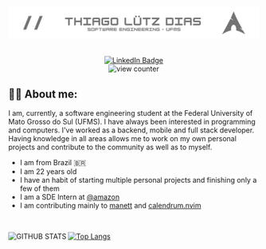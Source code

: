 <!--- Main banner --->
<img src="https://github.com/lutzzdias/lutzzdias/blob/main/banner.png?raw=true"/>

<br>
<br>

<!--- Linkedin and Profile views --->
<p align="center">
    <a href="https://www.linkedin.com/in/lutzzdias/" target="_blank" rel="noopener noreferrer">
        <img src="https://img.shields.io/badge/LinkedIn-grey?style=for-the-badge&logo=linkedin&logoColor=white" alt="LinkedIn Badge"/>
    </a>
    <br>
    <img src="https://komarev.com/ghpvc/?username=lutzzdias&style=for-the-badge&color=2b9348" alt="view counter">
</p>


<!--- About me section --->
## :man_technologist:  About me:

I am, currently, a software engineering student at the
Federal University of Mato Grosso do Sul (UFMS).
I have always been interested in programming and 
computers.
I've worked as a backend, mobile and full stack developer.
Having knowledge in all areas allows me to work on my own
personal projects and contribute to the community as well
as to myself.

- I am from Brazil :brazil:
- I am 22 years old
- I have an habit of starting multiple personal projects and finishing only a few of them 
- I am a SDE Intern at [@amazon](https://www.amazon.com/)
- I am contributing mainly to [manett](https://github.com/CaueMaldonadoLima/Manett) and [calendrum.nvim](https://github.com/lutzzdias/calendrum.nvim)

<br>
    
<!--- Stats section --->
![GITHUB STATS](https://github-readme-stats-lutz.vercel.app/api?username=lutzzdias&show_icons=true&theme=dark&bg_color=0d1117&icon_color=ffffff&hide_border=true&hide=issues&hide_rank=true) [![Top Langs](https://github-readme-stats-lutz.vercel.app/api/top-langs/?username=lutzzdias&layout=compact&theme=dark&bg_color=0d1117&hide_border=true)](https://github.com/anuraghazra/github-readme-stats)


